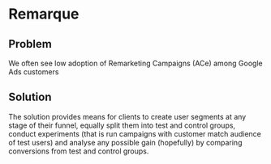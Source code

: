 # Remarque

## Problem
We often see low adoption of Remarketing Campaigns (ACe) among Google Ads
customers

## Solution
The solution provides means for clients to create user segments at any stage of
their funnel, equally split them into test and control groups, conduct
experiments (that is run campaigns with customer match audience of test users)
and analyse any possible gain (hopefully) by comparing conversions from test and
control groups.

